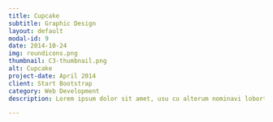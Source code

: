 ```yaml
---
title: Cupcake
subtitle: Graphic Design
layout: default
modal-id: 9
date: 2014-10-24
img: roundicons.png
thumbnail: C3-thumbnail.png
alt: Cupcake
project-date: April 2014
client: Start Bootstrap
category: Web Development
description: Lorem ipsum dolor sit amet, usu cu alterum nominavi lobortis. At duo novum diceret. Tantas apeirian vix et, usu sanctus postulant inciderint ut, populo diceret necessitatibus in vim. Cu eum dicam feugiat noluisse.

---
```

